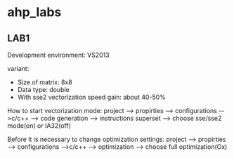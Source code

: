 # ahp_labs

## LAB1

Development environment: VS2013

variant:
  - Size of matrix: 8x8
  - Data type: double
  - With sse2 vectorization speed gain: about 40-50%

How to start vectorization mode:
project --> propirties --> configurations -->c/c++ --> code generation -->
instructions superset --> choose sse/sse2 mode(on) or IA32(off)

Before it is necessary to change optimization settings:
project --> propirties --> configurations -->c/c++ --> optimization --> 
choose full optimization(Ox)
